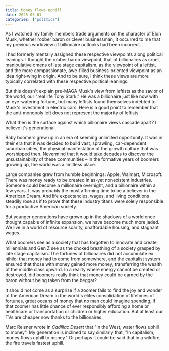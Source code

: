 ```yaml
---
title: Money flows uphill
date: 2025-05-01
categories: ["politics"]
---
```


As I watched my family members trade arguments on the character of Elon Musk, whether robber baron or clever businessman, it occurred to me that my previous worldview of billionaire outlooks had been incorrect.

I had formerly mentally assigned these respective viewpoints along political leanings. I thought the robber baron viewpoint, that of billionaires as cruel, manipulative omens of late stage capitalism, as the viewpoint of a leftist, and the more compassionate, awe-filled business-oriented viewpoint as an idea right-wing in origin. And to be sure, I think these views are more typically correlated with these respective political leanings.

But this doesn't explain pre-MAGA Musk's view from leftists as the savior of the world, our "real life Tony Stark." He was a billionaire just like now with an eye-watering fortune, but many leftists found themselves indebted to Musk's investment in electric cars. Here is a good point to remember that the anti-monopoly left does not represent the majority of leftists.

What then is the surface against which billionaire views cascade apart? I believe it's generational.

Baby boomers grew up in an era of seeming unlimited opportunity. It was in their era that it was decided to build vast, sprawling, car-dependent suburban cities, the physical manifestation of the growth culture that was worshipped then. Nevermind that it would take decades to discover the unsustainability of these communities – in the formative years of boomers growing up, the world was a limitless place. 

Large companies grew from humble beginnings: Apple, Walmart, Microsoft. There was money ready to be created in as-yet nonexistent industries. Someone could become a millionaire overnight, and a billionaire within a few years. It was probably the most affirming time to be a believer in the American Dream. And life expectancies, wages, and living conditions steadily rose as if to prove that these industry titans were solely responsible for a productive American society.

But younger generations have grown up in the shadows of a world once thought capable of infinite expansion, we have become much more jaded. We live in a world of resource scarity, unaffordable housing, and stagnant wages. 

What boomers see as a society that has forgotten to innovate and create, millennials and Gen Z see as the choked breathing of a society grasped by late stage capitalism. The fortunes of billionaires did not accumulate ex nihilo: that money had to come from somewhere, and the capitalist system ensured that those with money gained more money, transferring the wealth of the middle class upward. In a reality where energy cannot be created or destroyed, did boomers really think that money could be earned by the baron without being taken from the beggar?

It should not come as a surprise if a zoomer fails to find the joy and wonder of the American Dream in the world's elites consolidation of lifetimes of fortunes, great oceans of money that no man could imagine spending, if that zoomer has little chance of ever responsibly affording a home or healthcare or transportation or children or higher education. But at least our TVs are cheaper now thanks to the billionaires.

Marc Reisner wrote in *Cadillac Desert* that "In the West, water flows uphill to money". My generation is inclined to say similarly that, "In capitalism, money flows uphill to money." Or perhaps it could be said that in a wildfire, the fire travels fastest uphill.